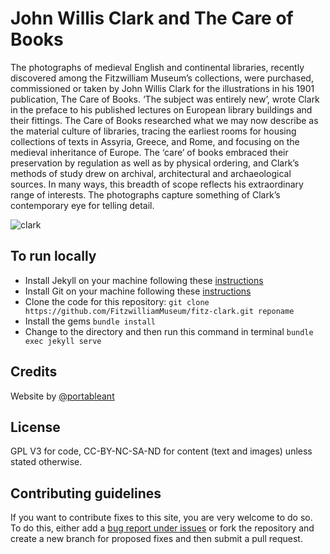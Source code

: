 # John Willis Clark and The Care of Books

The photographs of medieval English and continental libraries, recently discovered among the Fitzwilliam Museum’s collections, were purchased, commissioned or taken by John Willis Clark for the illustrations in his 1901 publication, The Care of Books. ‘The subject was entirely new’, wrote Clark in the preface to his published lectures on European library buildings and their fittings. The Care of Books researched what we may now describe as the material culture of libraries, tracing the earliest rooms for housing collections of texts in Assyria, Greece, and Rome, and focusing on the medieval inheritance of Europe. The ‘care’ of books embraced their preservation by regulation as well as by physical ordering, and Clark’s methods of study drew on archival, architectural and archaeological sources. In many ways, this breadth of scope reflects his extraordinary range of interests. The photographs capture something of Clark’s contemporary eye for telling detail.

![clark](https://user-images.githubusercontent.com/286552/163975005-26fa8e69-1621-48b5-96a3-90c935fa9d58.jpg)

## To run locally

* Install Jekyll on your machine following these [instructions](https://jekyllrb.com/docs/installation/)
* Install Git on your machine following these [instructions](https://git-scm.com/book/en/v2/Getting-Started-Installing-Git)
* Clone the code for this repository:
   `git clone https://github.com/FitzwilliamMuseum/fitz-clark.git reponame`
* Install the gems
   `bundle install`
* Change to the directory and then run this command in terminal `bundle exec jekyll serve`


## Credits

Website by [@portableant](https://github.com/portableant)

## License

GPL V3 for code, CC-BY-NC-SA-ND for content (text and images) unless stated otherwise.

## Contributing guidelines

If you want to contribute fixes to this site, you are very welcome to do so. To do this, either add a [bug report under issues](https://github.com/FitzwilliamMuseum/fitz-clark/issues) or fork the repository and create a new branch for proposed fixes and then submit a pull request.
